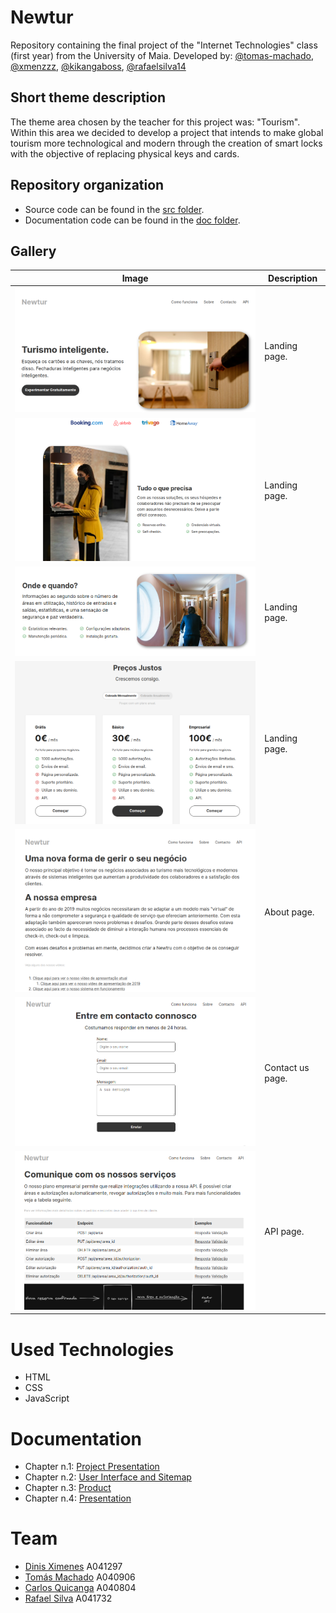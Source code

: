 # Newtur
Repository containing the final project of the "Internet Technologies" class (first year) from the University of Maia.
Developed by: [@tomas-machado](https://github.com/tomas-machado), [@xmenzzz](https://github.com/xmenzzz), [@kikangaboss](https://github.com/kikangaboss), [@rafaelsilva14](https://github.com/rafaelsilva14)

## Short theme description
The theme area chosen by the teacher for this project was: "Tourism".
Within this area we decided to develop a project that intends to make global tourism more technological and modern through the creation of smart locks with the objective of replacing physical keys and cards.

## Repository organization
- Source code can be found in the [src folder](src).
- Documentation code can be found in the [doc folder](doc).

## Gallery
| Image     | Description |
| ----------- | ----------- |
| ![image](/doc/images/primeira_print_website.png) | Landing page.    |
| ![image](/doc/images/segunda_print_website.png) | Landing page.    |
| ![image](/doc/images/terceira_print_website.png) | Landing page. |
| ![image](/doc/images/quarta_print_website.png) | Landing page. |
| ![image](/doc/images/sobre_print_website.png) | About page. |
| ![image](/doc/images/contacto_print_website.png) | Contact us page. |
| ![image](/doc/images/api_print_website.png) | API page. |

# Used Technologies
- HTML
- CSS
- JavaScript

# Documentation
- Chapter n.1:  [Project Presentation](doc/c1.md)
- Chapter n.2: [User Interface and Sitemap](doc/c2.md)
- Chapter n.3: [Product](doc/c3.md)
- Chapter n.4: [Presentation](doc/c4.md)

# Team
* [Dinis Ximenes](https://github.com/xmenzzz) A041297
* [Tomás Machado](https://github.com/tomas-machado) A040906
* [Carlos Quicanga](https://github.com/kikangaboss) A040804
* [Rafael Silva](https://github.com/rafaelsilva14) A041732

